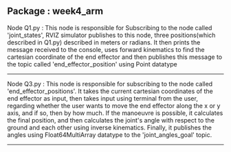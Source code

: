 Package : week4_arm
-------------------------------------------------------------------------------------------------------------------------------------------------------------------------

Node Q1.py : This node is responsible for Subscribing to the node called 'joint_states', RVIZ simulator publishes to this node, three positions(which described in Q1.py)
described in meters or radians. It then prints the message received to the console, uses forward kinematics to find the cartesian coordinate of the end effector and then
publishes this message to the topic called 'end_effector_position' using Point datatype

-------------------------------------------------------------------------------------------------------------------------------------------------------------------------

Node Q3.py : This node is responsible for subscribing to the node called 'end_effector_positions'. It takes the current cartesian coordinates of the end effector as 
input, then takes input using terminal from the user, regarding whether the user wants to move the end effector along the x or y axis, and if so, then by how much.
If the manoeuvre is possible, it calculates the final position, and then calculates the joint's angle with respect to the ground and each other using inverse kinematics.
Finally, it publishes the angles using Float64MultiArray datatype to the 'joint_angles_goal' topic.

-------------------------------------------------------------------------------------------------------------------------------------------------------------------------
